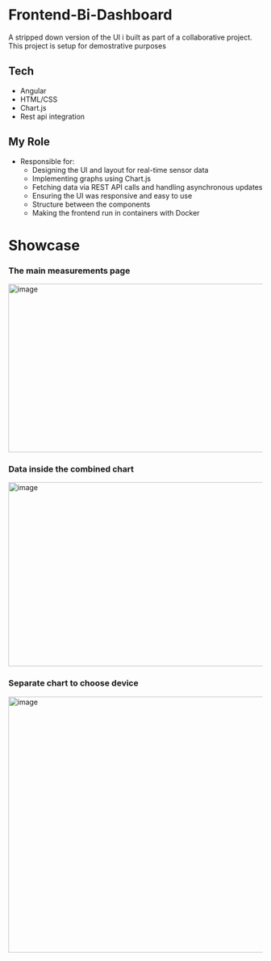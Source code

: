 # Frontend-Bi-Dashboard
A stripped down version of the UI i built as part of a collaborative project. This project is setup for demostrative purposes

## Tech

- Angular
- HTML/CSS
- Chart.js
- Rest api integration

## My Role

- Responsible for:
  - Designing the UI and layout for real-time sensor data
  - Implementing graphs using Chart.js
  - Fetching data via REST API calls and handling asynchronous updates
  - Ensuring the UI was responsive and easy to use
  - Structure between the components
  - Making the frontend run in containers with Docker
  

# Showcase

### The main measurements page

<img width="615" height="334" alt="image" src="https://github.com/user-attachments/assets/b40cb5fd-55b7-45c4-9477-78059be55218" />

### Data inside the combined chart

<img width="619" height="365" alt="image" src="https://github.com/user-attachments/assets/285debdc-59d0-437f-9896-2bc3fc0c0bb4" />

### Separate chart to choose device

<img width="615" height="507" alt="image" src="https://github.com/user-attachments/assets/28e80fb2-4c47-49b7-b9fe-f421059c5236" />


